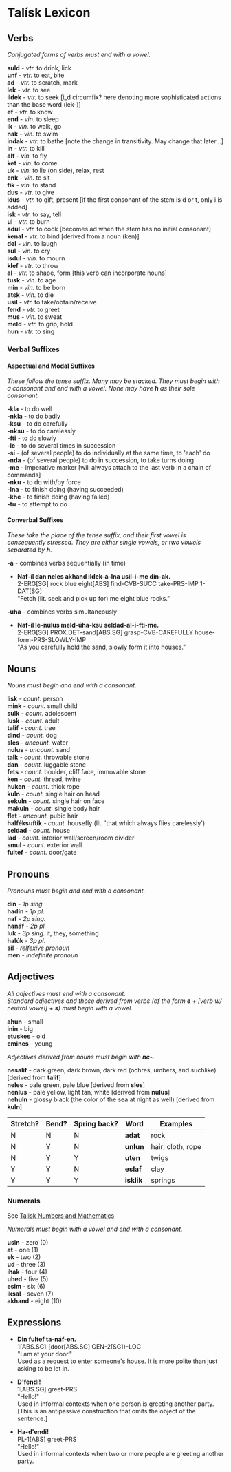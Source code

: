 # Talísk Lexicon

## Verbs

*Conjugated forms of verbs must end with a vowel.*  

**suld** - *vtr.* to drink, lick  
**unf** - *vtr.* to eat, bite  
**ad** - *vtr.* to scratch, mark  
**lek** - *vtr.* to see  
**ildek** - *vtr.* to seek \[i_d circumfix? here denoting more sophisticated
actions than the base word (lek-)]  
**ef** - *vtr.* to know  
**end** - *vin.* to sleep  
**ik** - *vin.* to walk, go  
**nak** - *vin.* to swim  
**indak** - *vtr.* to bathe \[note the change in transitivity. May change that
later...]  
**in** - *vtr.* to kill  
**alf** - *vin.* to fly  
**ket** - *vin.* to come  
**uk** - *vin.* to lie (on side), relax, rest  
**enk** - *vin.* to sit  
**fik** - *vin.* to stand  
**dus** - *vtr.* to give  
**idus** - *vtr.* to gift, present \[if the first consonant of the stem is d or
t, only i is added]  
**isk** - *vtr.* to say, tell  
**ul** - *vtr.* to burn  
**adul** - *vtr.* to cook \[becomes ad when the stem has no initial consonant]  
**kenal** - *vtr.* to bind \[derived from a noun (ken)]  
**del** - *vin.* to laugh  
**sul** - *vin.* to cry  
**isdul** - *vin.* to mourn  
**klef** - *vtr.* to throw  
**al** - *vtr.* to shape, form \[this verb can incorporate nouns]  
**tusk** - *vin.* to age  
**min** - *vin.* to be born  
**atsk** - *vin.* to die  
**usil** - *vtr.* to take/obtain/receive  
**fend** - *vtr.* to greet  
**mus** - *vin.* to sweat  
**meld** - *vtr.* to grip, hold  
**hun** - *vtr.* to sing  

### Verbal Suffixes

#### Aspectual and Modal Suffixes

*These follow the tense suffix. Many may be stacked. They must begin
with a consonant and end with a vowel. None may have **h** as their sole
consonant.*  

**-kla** - to do well  
**-nkla** - to do badly  
**-ksu** - to do carefully  
**-nksu** - to do carelessly  
**-fti** - to do slowly  
**-le** - to do several times in succession  
**-si** - (of several people) to do individually at the same time, to 'each'
do  
**-nda** - (of several people) to do in succession, to take turns doing  
**-me** - imperative marker \[will always attach to the last verb in a chain of
commands]  
**-nku** - to do with/by force  
**-lna** - to finish doing (having succeeded)  
**-khe** - to finish doing (having failed)  
**-tu** - to attempt to do

#### Converbal Suffixes

*These take the place of the tense suffix, and their first vowel is
consequently stressed. They are either single vowels, or two vowels separated
by **h**.*  

**-a** - combines verbs sequentially (in time)  

* **Naf-il dan neles akhand ildek-á-lna usil-í-me din-ak.**  
2-ERG\[SG] rock blue eight\[ABS] find-CVB-SUCC take-PRS-IMP 1-DAT\[SG]  
"Fetch (lit. seek and pick up for) me eight blue rocks."  

**-uha** - combines verbs simultaneously

* **Naf-il le-núlus meld-úha-ksu seldad-al-í-fti-me.**  
2-ERG\[SG] PROX.DET-sand\[ABS.SG] grasp-CVB-CAREFULLY house-form-PRS-SLOWLY-IMP  
"As you carefully hold the sand, slowly form it into houses."  

## Nouns

*Nouns must begin and end with a consonant.*  

**lisk** - *count.* person  
**mink** - *count.* small child  
**sulk** - *count.* adolescent  
**lusk** - *count.* adult  
**talif** - *count.* tree  
**dind** - *count.* dog  
**sles** - *uncount.* water  
**nulus** - *uncount.* sand  
**talk** - *count.* throwable stone  
**dan** - *count.* luggable stone  
**fets** - *count.* boulder, cliff face, immovable stone  
**ken** - *count.* thread, twine  
**huken** - *count.* thick rope  
**kuln** - *count.* single hair on head  
**sekuln** - *count.* single hair on face  
**makuln** - *count.* single body hair  
**flet** - *uncount.* pubic hair  
**halféksuftik** - *count.* housefly (lit. 'that which always flies
carelessly')  
**seldad** - *count.* house  
**lad** - *count.* interior wall/screen/room divider  
**smul** - *count.* exterior wall  
**fultef** - *count.* door/gate  

## Pronouns

*Pronouns must begin and end with a consonant.*  

**din** - *1p sing.*  
    **hadín** - *1p pl.*  
**naf** - *2p sing.*  
    **hanáf** - *2p pl.*  
**luk** - *3p sing.* it, they, something  
    **halúk** - *3p pl.*  
**sil** - *relfexive pronoun*  
**men** - *indefinite pronoun*  

## Adjectives

*All adjectives must end with a consonant.*  
*Standard adjectives and those derived from verbs (of the form **e** +
\[verb w/ neutral vowel] + **s**) must begin with a vowel.*  

**ahun** - small  
**inin** - big  
**etuskes**  - old  
**emines** - young  

*Adjectives derived from nouns must begin with **ne-**.*  

**nesalif** - dark green, dark brown, dark red (ochres, umbers, and suchlike)
\[derived from **talif**]  
**neles** - pale green, pale blue \[derived from **sles**]  
**nenlus** - pale yellow, light tan, white \[derived from **nulus**]  
**nehuln** - glossy black (the color of the sea at night as well) \[derived
from **kuln**]  

| Stretch? | Bend? | Spring back? | Word       | Examples          |
| -------- | ----- | ------------ | ---------- | ----------------- |
| N        | N     | N            | **adat**   | rock              |
| N        | Y     | N            | **unlun**  | hair, cloth, rope |
| N        | Y     | Y            | **uten**   | twigs             |
| Y        | Y     | N            | **eslaf**  | clay              |
| Y        | Y     | Y            | **isklik** | springs           |

### Numerals

See
[Talisk Numbers and Mathematics](https://github.com/Koennen/Conlangs/blob/main/Talisk%20Numbers%20and%20Mathematics.md)  

*Numerals must begin with a vowel and end with a consonant.*  

**usin** - zero (0)  
**at** - one (1)  
**ek** - two (2)  
**ud** - three (3)  
**ihak** - four (4)  
**uhed** - five (5)  
**esim** - six (6)  
**iksal** - seven (7)  
**akhand** - eight (10)  

## Expressions

* **Din fultef ta-náf-en.**  
1\[ABS.SG] {door\[ABS.SG] GEN-2\[SG]}-LOC  
"I am at your door."  
Used as a request to enter someone's house. It is more polite than just asking
to be let in.  

* **D'fendí!**  
1\[ABS.SG] greet-PRS  
"Hello!"  
Used in informal contexts when one person is greeting another party.  
\[This is an antipassive construction that omits the object of the sentence.]  

* **Ha-d'endí!**  
PL-1\[ABS] greet-PRS  
"Hello!"  
Used in informal contexts when two or more people are greeting another party.  
